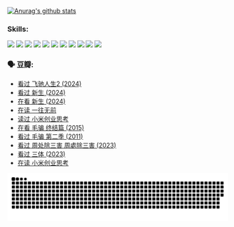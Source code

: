 
[![Anurag's github stats](https://github-readme-stats.vercel.app/api?username=w940853815)](https://github.com/anuraghazra/github-readme-stats)

### Skills:

<code><img height="32" src="https://cdn.jsdelivr.net/npm/simple-icons@v5/icons/python.svg"></code>
<code><img height="32" src="https://cdn.jsdelivr.net/npm/simple-icons@v5/icons/javascript.svg"></code>
<code><img height="32" src="https://cdn.jsdelivr.net/npm/simple-icons@v5/icons/django.svg"></code>
<code><img height="32" src="https://cdn.jsdelivr.net/npm/simple-icons@v5/icons/flask.svg"></code>
<code><img height="32" src="https://cdn.jsdelivr.net/npm/simple-icons@v5/icons/vuetify.svg"></code>
<code><img height="32" src="https://cdn.jsdelivr.net/npm/simple-icons@v5/icons/git.svg"></code>
<code><img height="32" src="https://cdn.jsdelivr.net/npm/simple-icons@v5/icons/docker.svg"></code>
<code><img height="32" src="https://cdn.jsdelivr.net/npm/simple-icons@v5/icons/postgresql.svg"></code>
<code><img height="32" src="https://cdn.jsdelivr.net/npm/simple-icons@v5/icons/elasticsearch.svg"></code>
<code><img height="32" src="https://cdn.jsdelivr.net/npm/simple-icons@v5/icons/macos.svg"></code>
<code><img height="32" src="https://cdn.jsdelivr.net/npm/simple-icons@v5/icons/linux.svg"></code>

### 🗣 豆瓣:

<!-- DOUBAN-ACTIVITIES:START -->
- [看过 飞驰人生2‎ (2024)](https://www.douban.com/people/136069238/status/4616048805/?_i=16617909)
- [看过 新生‎ (2024)](https://www.douban.com/people/136069238/status/4612373431/?_i=16617909)
- [在看 新生‎ (2024)](https://www.douban.com/people/136069238/status/4607441062/?_i=16617909)
- [在读 一往无前](https://www.douban.com/people/136069238/status/4590507310/?_i=16617909)
- [读过 小米创业思考](https://www.douban.com/people/136069238/status/4590506983/?_i=16617909)
- [在看 毛骗 终结篇‎ (2015)](https://www.douban.com/people/136069238/status/4581971924/?_i=16617909)
- [看过 毛骗 第二季‎ (2011)](https://www.douban.com/people/136069238/status/4581971810/?_i=16617909)
- [看过 周处除三害 周處除三害‎ (2023)](https://www.douban.com/people/136069238/status/4575646701/?_i=16617909)
- [看过 三体‎ (2023)](https://www.douban.com/people/136069238/status/4574263039/?_i=16617909)
- [在读 小米创业思考](https://www.douban.com/people/136069238/status/4572047905/?_i=16617909)
<!-- DOUBAN-ACTIVITIES:END -->


![Snake animation](https://raw.githubusercontent.com/w940853815/w940853815/output/github-contribution-grid-snake.svg)

<!--
**w940853815/w940853815** is a ✨ _special_ ✨ repository because its `README.md` (this file) appears on your GitHub profile.

Here are some ideas to get you started:

- 🔭 I’m currently working on ...
- 🌱 I’m currently learning ...
- 👯 I’m looking to collaborate on ...
- 🤔 I’m looking for help with ...
- 💬 Ask me about ...
- 📫 How to reach me: ...
- 😄 Pronouns: ...
- ⚡ Fun fact: ...
-->
